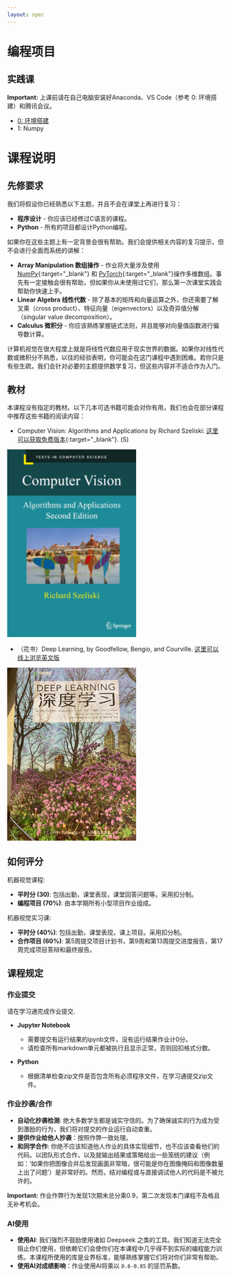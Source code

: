 ```yaml
---
layout: spec
---
```


<link href="style.css" rel="stylesheet">




# 编程项目

<!-- ## 环境搭建

- [安装`Anaconda`](conda.md)
- [设置`VS Code`](vscode.md) -->

## 实践课

<div class="primer-spec-callout warning" markdown="1">
   
   **Important:** 上课前请在自己电脑安装好Anaconda、VS Code（参考 0: 环境搭建）和腾讯会议。

</div>


- [0: 环境搭建](conda.md) 
- 1: Numpy
<!-- - [练习 2: 数据可视化](hw2.md) -->

<!-- ## 理论课
- [Homework 1: Numbers and Images](hw1en.md) -->
<!-- 
## 实践期末项目指导

详细说明见 [这里](proj.md)。 -->

# 课程说明

## 先修要求

我们将假设你已经熟悉以下主题，并且不会在课堂上再进行复习：
- **程序设计** - 你应该已经修过C语言的课程。
- **Python** - 所有的项目都设计Python编程。

如果你在这些主题上有一定背景会很有帮助。我们会提供相关内容的复习提示，但不会进行全面而系统的讲解：
- **Array Manipulation 数组操作** - 作业将大量涉及使用 [NumPy](https://numpy.org/){:target="_blank"} 和 [PyTorch](https://pytorch.org/){:target="_blank"}操作多维数组。事先有一定接触会很有帮助，但如果你从未使用过它们，那么第一次课堂实践会帮助你快速上手。
- **Linear Algebra 线性代数** - 除了基本的矩阵和向量运算之外，你还需要了解叉乘（cross product）、特征向量（eigenvectors）以及奇异值分解（singular value decomposition）。
- **Calculus 微积分** - 你应该熟练掌握链式法则，并且能够对向量值函数进行偏导数计算。

计算机视觉在很大程度上就是将线性代数应用于现实世界的数据。如果你对线性代数或微积分不熟悉，以往的经验表明，你可能会在这门课程中遇到困难。若你只是有些生疏，我们会针对必要的主题提供数学复习，但这些内容并不适合作为入门。

## 教材

本课程没有指定的教材。以下几本可选书籍可能会对你有用，我们也会在部分课程中推荐这些书籍的阅读内容：
- Computer Vision: Algorithms and Applications by Richard Szeliski: [这里可以获取免费版本](http://szeliski.org/Book/){:target="_blank"}. (S)

<img src="assets/Szeliski2ndBookFrontCover.png" alt="drawing" width="300"/>

- （花书）Deep Learning, by Goodfellow, Bengio, and Courville. [这里可以线上浏览英文版](https://www.deeplearningbook.org/)

<img src="assets/goodfellow.jpeg" alt="drawing" width="300"/>



## 如何评分

机器视觉课程:
- **平时分 (30)**: 包括出勤，课堂表现，课堂回答问题等。采用扣分制。
- **编程项目 (70%)**: 由本学期所有小型项目作业组成。



机器视觉实习课:
- **平时分 (40%)**: 包括出勤，课堂表现，课上项目。采用扣分制。
- **合作项目 (60%)**: 第5周提交项目计划书，第9周和第13周提交进度报告，第17周完成项目答辩和最终报告。




## 课程规定

### 作业提交
请在学习通完成作业提交.
- **Jupyter Notebook** 
   - 需要提交有运行结果的ipynb文件，没有运行结果作业计0分。
   - 请检查所有markdown单元都被执行且显示正常，否则回扣格式分数。

- **Python** 
   - 根据清单检查zip文件是否包含所有必须程序文件，在学习通提交zip文件。

### 作业抄袭/合作
- **自动化抄袭检测**: 绝大多数学生都是诚实守信的。为了确保诚实的行为成为受到激励的行为，我们将对提交的作业运行自动查重。
- **提供作业给他人抄袭**：按照作弊一致处理。
- **和同学合作**: 你绝不应该知道他人作业的具体实现细节，也不应该查看他们的代码。以团队形式合作，以及就输出结果或策略给出一些笼统的建议（例如：‘如果你把图像合并后发现画面非常暗，很可能是你在图像掩码和图像数量上出了问题’）是非常好的。然而，结对编程或与直接调试他人的代码是不被允许的。

<div class="primer-spec-callout warning" markdown="1">
   
   **Important:** 作业作弊行为发现1次期末总分乘0.9，第二次发现本门课程不及格且无补考机会。

</div>

### AI使用
- **使用AI**: 我们强烈不鼓励使用诸如 Deepseek 之类的工具。我们知道无法完全阻止你们使用，但依赖它们会使你们在本课程中几乎得不到实际的编程能力训练。本课程所使用的库是业界标准，能够熟练掌握它们将对你们非常有帮助。
- **使用AI对成绩影响**：作业使用AI将乘以 `0.6-0.85` 的惩罚系数。